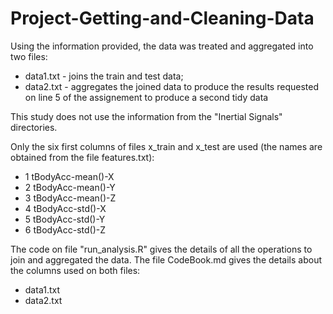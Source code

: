 Project-Getting-and-Cleaning-Data
=================================

Using the information provided, the data was treated and aggregated into two files:
- data1.txt - joins the train and test data;
- data2.txt - aggregates the joined data to produce the results requested on line 5 of the assignement to produce a second tidy data

This study does not use the information from the "Inertial Signals" directories.

Only the six first columns of files x_train and x_test are used (the names are obtained from the file features.txt):
- 1 tBodyAcc-mean()-X
- 2 tBodyAcc-mean()-Y
- 3 tBodyAcc-mean()-Z
- 4 tBodyAcc-std()-X
- 5 tBodyAcc-std()-Y
- 6 tBodyAcc-std()-Z

The code on file "run_analysis.R" gives the details of all the operations to join and aggregated the data.
The file CodeBook.md gives the details about the columns used on both files:
- data1.txt
- data2.txt
